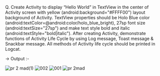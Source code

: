Q. Create Activity to display “Hello World” in TextView in the center of Activity screen with yellow (android:background="#FFFF00") layout background of Activity. TextView properties should be Holo Blue color (android:textColor=@android:color/holo_blue_bright), 27sp font size (android:textSize="27sp") and make text style bold and italic (android:textStyle="bold|italic"). After creating Activity, demonstrate functions of Activity Life Cycle by using Log message, Toast message & Snackbar message. All methods of Activity life cycle should be printed in Logcat.

-> Output :-

![pr 2 mad(1)](https://github.com/AMANPATEL1108/MOBILE_APPLICTION_DEVELOPMENT/assets/108643338/9a65332f-8a07-406e-a9b7-9ec7791aaf00)
![002](https://github.com/AMANPATEL1108/MOBILE_APPLICTION_DEVELOPMENT/assets/108643338/a210198a-f904-427e-bf61-241a925ff004)
![001](https://github.com/AMANPATEL1108/MOBILE_APPLICTION_DEVELOPMENT/assets/108643338/6b844c2b-6e68-44c0-978a-26e92ce1101a)
![pr 2mad](https://github.com/AMANPATEL1108/MOBILE_APPLICTION_DEVELOPMENT/assets/108643338/6504b93c-d92f-4458-9938-e1f466170d33)

